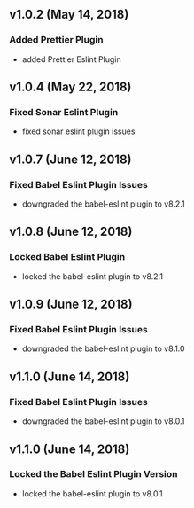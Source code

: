 ## v1.0.2 (May 14, 2018)

### Added Prettier Plugin
- added Prettier Eslint Plugin


## v1.0.4 (May 22, 2018)

### Fixed Sonar Eslint Plugin
- fixed sonar eslint plugin issues

## v1.0.7 (June 12, 2018)

### Fixed Babel Eslint Plugin Issues
- downgraded the babel-eslint plugin to v8.2.1

## v1.0.8 (June 12, 2018)

### Locked Babel Eslint Plugin
- locked the babel-eslint plugin to v8.2.1

## v1.0.9 (June 12, 2018)

### Fixed Babel Eslint Plugin Issues
- downgraded the babel-eslint plugin to v8.1.0

## v1.1.0 (June 14, 2018)

### Fixed Babel Eslint Plugin Issues
- downgraded the babel-eslint plugin to v8.0.1

## v1.1.0 (June 14, 2018)

### Locked the Babel Eslint Plugin Version
- locked the babel-eslint plugin to v8.0.1